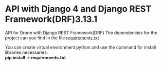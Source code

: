 # API with Django 4 and Django REST Framework(DRF)3.13.1 

API for Drone with Django REST Framework(DRF)
The dependencies for the project can you find in the file  <a href="https://github.com/teudis/APIDjango/blob/main/requirements.txt"> requirements.txt <a/>

You can create virtual environment python and use the command for install libraries necessaries:<br>
<strong> pip install -r requirements.txt </strong>

